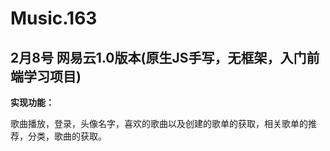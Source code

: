 # Music.163
## 2月8号 网易云1.0版本(原生JS手写，无框架，入门前端学习项目)
**实现功能：**

歌曲播放，登录，头像名字，喜欢的歌曲以及创建的歌单的获取，相关歌单的推荐，分类，歌曲的获取。



